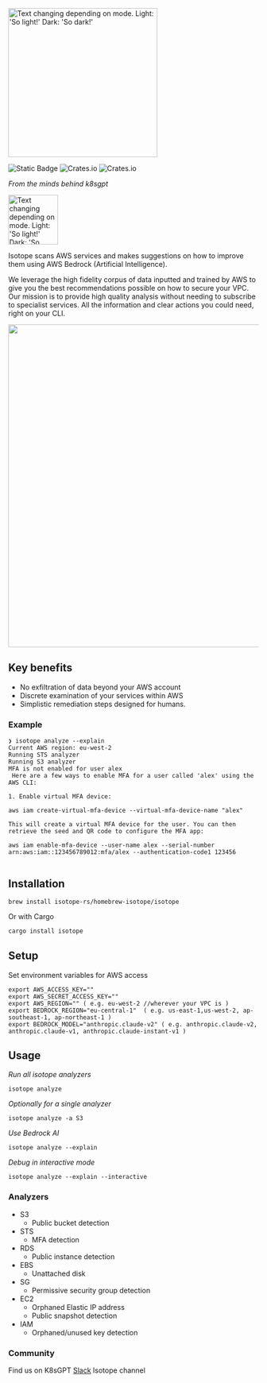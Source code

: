 <picture>
  <source media="(prefers-color-scheme: dark)" srcset="./images/logo-dark.png" width="300px;">
  <img alt="Text changing depending on mode. Light: 'So light!' Dark: 'So dark!'" src="./images/logo-light.png" width="300px;">
</picture>
<br/>

![Static Badge](https://img.shields.io/badge/status-alpha-blue)
![Crates.io](https://img.shields.io/crates/d/isotope)
![Crates.io](https://img.shields.io/crates/l/isotope/0.0.7)

<picture>
  <source srcset="https://raw.githubusercontent.com/k8sgpt-ai/community/main/artwork/icon-logo-01.svg" width="100px;">
</picture>

_From the minds behind k8sgpt_

<picture>
  <source media="(prefers-color-scheme: dark)" srcset="https://raw.githubusercontent.com/k8sgpt-ai/community/main/artwork/full-logo-02.svg" width="100px;">
  <img alt="Text changing depending on mode. Light: 'So light!' Dark: 'So dark!'" src="https://raw.githubusercontent.com/k8sgpt-ai/community/main/artwork/full-logo-01.svg" width="100px;">
</picture>
<br/>

Isotope scans AWS services and makes suggestions on how to improve them using AWS Bedrock (Artificial Intelligence).

We leverage the high fidelity corpus of data inputted and trained by AWS to give you the best recommendations possible on how to secure your VPC.
Our mission is to provide high quality analysis without needing to subscribe to specialist services. 
All the information and clear actions you could need, right on your CLI.


<img src="images/example.gif" width=650px; />

## Key benefits
- No exfiltration of data beyond your AWS account 
- Discrete examination of your services within AWS
- Simplistic remediation steps designed for humans.


### Example

```
❯ isotope analyze --explain
Current AWS region: eu-west-2
Running STS analyzer
Running S3 analyzer
MFA is not enabled for user alex
 Here are a few ways to enable MFA for a user called 'alex' using the AWS CLI:

1. Enable virtual MFA device:

aws iam create-virtual-mfa-device --virtual-mfa-device-name "alex"

This will create a virtual MFA device for the user. You can then retrieve the seed and QR code to configure the MFA app:

aws iam enable-mfa-device --user-name alex --serial-number arn:aws:iam::123456789012:mfa/alex --authentication-code1 123456


```

## Installation

```
brew install isotope-rs/homebrew-isotope/isotope
```

Or with Cargo

```bash
cargo install isotope
```

## Setup

Set environment variables for AWS access

```
export AWS_ACCESS_KEY=""
export AWS_SECRET_ACCESS_KEY=""
export AWS_REGION="" ( e.g. eu-west-2 //wherever your VPC is )
export BEDROCK_REGION="eu-central-1"  ( e.g. us-east-1,us-west-2, ap-southeast-1, ap-northeast-1 )
export BEDROCK_MODEL="anthropic.claude-v2" ( e.g. anthropic.claude-v2, anthropic.claude-v1, anthropic.claude-instant-v1 )
```

## Usage 

_Run all isotope analyzers_
```
isotope analyze
```

_Optionally for a single analyzer_
```
isotope analyze -a S3
```

_Use Bedrock AI_
```
isotope analyze --explain
```

_Debug in interactive mode_
```
isotope analyze --explain --interactive
```


### Analyzers

- S3
  - Public bucket detection
- STS
  - MFA detection
- RDS
  - Public instance detection
- EBS 
  - Unattached disk 
- SG
  - Permissive security group detection
- EC2
  - Orphaned Elastic IP address
  - Public snapshot detection
- IAM
  - Orphaned/unused key detection
 
### Community

Find us on K8sGPT [Slack](https://join.slack.com/t/k8sgpt/shared_invite/zt-276pa9uyq-pxAUr4TCVHubFxEvLZuT1Q) Isotope channel
